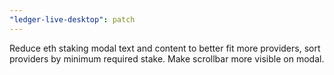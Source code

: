 ```yaml
---
"ledger-live-desktop": patch
---
```


Reduce eth staking modal text and content to better fit more providers, sort providers by minimum required stake. Make scrollbar more visible on modal.
